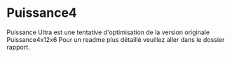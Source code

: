 # Puissance4

Puissance Ultra est une tentative d'optimisation de la version originale Puissance4x12x6
Pour un readme plus détaillé veuillez aller dans le dossier rapport.
